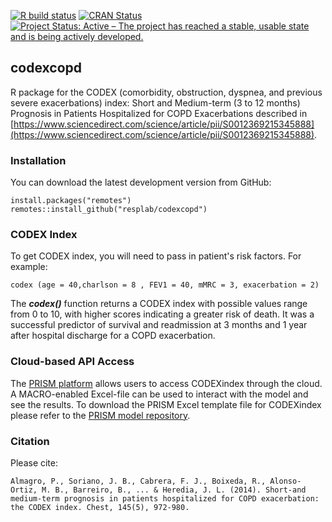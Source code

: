 [![R build status](https://github.com/resplab/codex/workflows/R-CMD-check/badge.svg)](https://github.com/resplab/codex/actions)
[![CRAN Status](https://www.r-pkg.org/badges/version/codexcopd)](https://cran.r-project.org/package=codexcopd)
[![Project Status: Active – The project has reached a stable, usable state and is being actively developed.](https://www.repostatus.org/badges/latest/active.svg)](https://www.repostatus.org/#active)

## codexcopd

R package for the CODEX (comorbidity, obstruction, dyspnea, and previous severe exacerbations) index: Short and Medium-term (3 to 12 months) Prognosis in Patients Hospitalized for COPD Exacerbations described in [https://www.sciencedirect.com/science/article/pii/S0012369215345888](https://www.sciencedirect.com/science/article/pii/S0012369215345888).

### Installation

You can download the latest development version from GitHub:

```
install.packages("remotes")
remotes::install_github("resplab/codexcopd")
```

### CODEX Index

To get CODEX index, you will need to pass in patient's risk factors. For example: 

```
codex (age = 40,charlson = 8 , FEV1 = 40, mMRC = 3, exacerbation = 2)
```

The ***codex()*** function returns a CODEX index with possible values range from 0 to 10, with higher scores indicating a greater risk of death. It was a successful predictor of survival and readmission at 3 months and 1 year after hospital discharge for a COPD exacerbation. 

### Cloud-based API Access
The [PRISM platform](http://prism.resp.core.ubc.ca) allows users to access CODEXindex through the cloud. A MACRO-enabled Excel-file can be used to interact with the model and see the results. To download the PRISM Excel template file for CODEXindex please refer to the [PRISM model repository](http://resp.core.ubc.ca/ipress/prism).


### Citation

Please cite: 

```
Almagro, P., Soriano, J. B., Cabrera, F. J., Boixeda, R., Alonso-Ortiz, M. B., Barreiro, B., ... & Heredia, J. L. (2014). Short-and medium-term prognosis in patients hospitalized for COPD exacerbation: the CODEX index. Chest, 145(5), 972-980.
```
